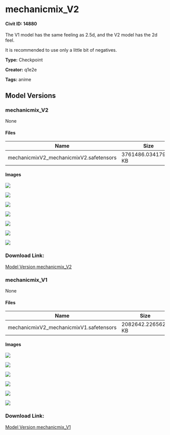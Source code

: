 # mechanicmix_V2

#### Civit ID: 14880

<p>The V1 model has the same feeling as 2.5d, and the V2 model has the 2d feel.</p><p>It is recommended to use only a little bit of negatives.</p><p></p>

**Type:** Checkpoint

**Creator:** q1e2e

**Tags:** anime

## Model Versions

### mechanicmix_V2

None

#### Files

| Name | Size | Type | Format | Download Url | AutoV1 | AutoV2 | SHA256 | CRC32 | BLAKE3 |
| --- | --- | --- | --- | --- | --- | --- | --- | --- | --- |
| mechanicmixV2_mechanicmixV2.safetensors | 3761486.034179688 KB | Model | SafeTensor | https://civitai.com/api/download/models/18955 | D4E2BEED | 118C8A5274 | 118C8A52740F0B679F805FDBD9349DB88A6BCD01BD2663589CE024792F129A77 | 3DCDA875 | 9A7C1E7D6264EE66AE4DC6980ECD7DE835BC46A4FA1A4676EBDEB35BF453D093 |

#### Images

<p><img src="https://image.civitai.com/xG1nkqKTMzGDvpLrqFT7WA/9f837763-5273-4e5c-a94f-3f9492871500/width=450/197864.jpeg" /></p>

<p><img src="https://image.civitai.com/xG1nkqKTMzGDvpLrqFT7WA/3545c610-d9ac-4d9b-bfb4-43db103dbb00/width=450/197863.jpeg" /></p>

<p><img src="https://image.civitai.com/xG1nkqKTMzGDvpLrqFT7WA/6b378ba5-801a-4dc1-b328-ca4551dc0900/width=450/197862.jpeg" /></p>

<p><img src="https://image.civitai.com/xG1nkqKTMzGDvpLrqFT7WA/63ea3509-4c06-48b2-92c1-c202f3e00e00/width=450/197861.jpeg" /></p>

<p><img src="https://image.civitai.com/xG1nkqKTMzGDvpLrqFT7WA/f2749138-a6bc-4225-8243-050940256b00/width=450/197860.jpeg" /></p>

<p><img src="https://image.civitai.com/xG1nkqKTMzGDvpLrqFT7WA/6a89dde9-63ab-46c5-ff88-8b5da7782600/width=450/197859.jpeg" /></p>

<p><img src="https://image.civitai.com/xG1nkqKTMzGDvpLrqFT7WA/badc8e81-60ce-4623-4d5d-55d9b19f3a00/width=450/197858.jpeg" /></p>

### Download Link:

[Model Version mechanicmix_V2](https://civitai.com/api/download/models/18955)

### mechanicmix_V1

None

#### Files

| Name | Size | Type | Format | Download Url | AutoV1 | AutoV2 | SHA256 | CRC32 | BLAKE3 |
| --- | --- | --- | --- | --- | --- | --- | --- | --- | --- |
| mechanicmixV2_mechanicmixV1.safetensors | 2082642.2265625 KB | Model | SafeTensor | https://civitai.com/api/download/models/17532 | 9529A3A7 | 0A14B9DEF1 | 0A14B9DEF1FA8F2E02DDFC44371F92C0D2EEA6A87701C4FDC037F0C2AA6B1E66 | 46FCA2B8 | DB6F609FE45BE826AC37D52633C034647E0D995075DF7C8798226F5AC2EBC38E |

#### Images

<p><img src="https://image.civitai.com/xG1nkqKTMzGDvpLrqFT7WA/ebef397f-9b60-437e-ce81-870d9a05c800/width=450/178682.jpeg" /></p>

<p><img src="https://image.civitai.com/xG1nkqKTMzGDvpLrqFT7WA/1543c1f3-2299-4ef4-d98c-62c49ccc5b00/width=450/178681.jpeg" /></p>

<p><img src="https://image.civitai.com/xG1nkqKTMzGDvpLrqFT7WA/1aee5b0c-9a54-4baf-814d-4f1a83e22500/width=450/178680.jpeg" /></p>

<p><img src="https://image.civitai.com/xG1nkqKTMzGDvpLrqFT7WA/45239286-bdc8-4c8d-8175-582c26513c00/width=450/178679.jpeg" /></p>

<p><img src="https://image.civitai.com/xG1nkqKTMzGDvpLrqFT7WA/2f393a99-399a-46c9-c0ca-9907f4f3be00/width=450/178678.jpeg" /></p>

<p><img src="https://image.civitai.com/xG1nkqKTMzGDvpLrqFT7WA/fa1cb683-4ebe-4c80-7631-71d992940600/width=450/178689.jpeg" /></p>

### Download Link:

[Model Version mechanicmix_V1](https://civitai.com/api/download/models/17532)

